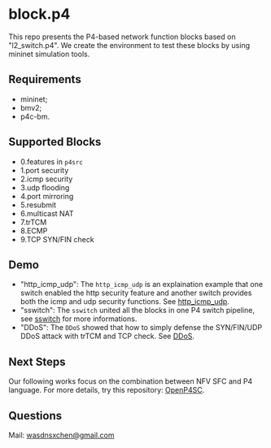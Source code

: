 # block.p4

This repo presents the P4-based network function blocks based on "l2_switch.p4".
We create the environment to test these blocks by using mininet simulation tools.

## Requirements

- mininet;
- bmv2;
- p4c-bm.

## Supported Blocks

- 0.features in `p4src`
- 1.port security
- 2.icmp security
- 3.udp flooding
- 4.port mirroring
- 5.resubmit
- 6.multicast NAT
- 7.trTCM
- 8.ECMP
- 9.TCP SYN/FIN check

## Demo

- "http_icmp_udp": The `http_icmp_udp` is an explaination example that one switch enabled the http security feature and another switch provides both the icmp and udp security functions. See [http_icmp_udp](https://github.com/Emil-501/block.p4/tree/master/Demo/http_icmp_udp). 
- "sswitch": The `sswitch` united all the blocks in one P4 switch pipeline, see [sswitch](https://github.com/Emil-501/block.p4/tree/master/Demo/sswitch) for more informations. 
- "DDoS": The `DDoS` showed that how to simply defense the SYN/FIN/UDP DDoS attack with trTCM and TCP check. See [DDoS](https://github.com/Emil-501/block.p4/tree/master/Demo/DDoS).

## Next Steps

Our following works focus on the combination between NFV SFC and P4 language. For more details, try this repository: [OpenP4SC](https://github.com/Emil-501/OpenP4SC).

## Questions

Mail: wasdnsxchen@gmail.com

